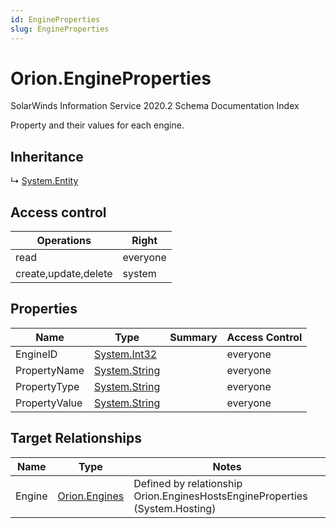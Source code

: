 ```yaml
---
id: EngineProperties
slug: EngineProperties
---
```


# Orion.EngineProperties

SolarWinds Information Service 2020.2 Schema Documentation Index

Property and their values for each engine.

## Inheritance

↳ [System.Entity](./../System/Entity)

## Access control

| Operations | Right |
| ------ | ------ |
| read | everyone |
| create,update,delete | system |

## Properties

| Name | Type | Summary | Access Control |
| ------ | ------ | ------ | ------ |
| EngineID | [System.Int32](https://docs.microsoft.com/en-us/dotnet/api/system.int32) |  | everyone |
| PropertyName | [System.String](https://docs.microsoft.com/en-us/dotnet/api/system.string) |  | everyone |
| PropertyType | [System.String](https://docs.microsoft.com/en-us/dotnet/api/system.string) |  | everyone |
| PropertyValue | [System.String](https://docs.microsoft.com/en-us/dotnet/api/system.string) |  | everyone |

## Target Relationships

| Name | Type | Notes |
| ------ | ------ | ------ |
| Engine | [Orion.Engines](./../Orion/Engines) | Defined by relationship Orion.EnginesHostsEngineProperties (System.Hosting) |

